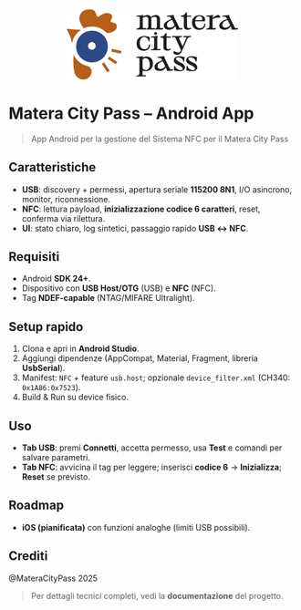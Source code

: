 <p align="center">
  <img src="app/src/main/res/drawable/banner.png" alt="Schermata" width="300">
</p>

# Matera City Pass – Android App

> App Android per la gestione del Sistema NFC per il Matera City Pass

## Caratteristiche
- **USB**: discovery + permessi, apertura seriale **115200 8N1**, I/O asincrono, monitor, riconnessione.
- **NFC**: lettura payload, **inizializzazione codice 6 caratteri**, reset, conferma via rilettura.
- **UI**: stato chiaro, log sintetici, passaggio rapido **USB ↔ NFC**.

## Requisiti
- Android **SDK 24+**.
- Dispositivo con **USB Host/OTG** (USB) e **NFC** (NFC).
- Tag **NDEF-capable** (NTAG/MIFARE Ultralight).

## Setup rapido
1. Clona e apri in **Android Studio**.
2. Aggiungi dipendenze (AppCompat, Material, Fragment, libreria **UsbSerial**).
3. Manifest: `NFC` + feature `usb.host`; opzionale `device_filter.xml` (CH340: `0x1A86:0x7523`).
4. Build & Run su device fisico.

## Uso
- **Tab USB**: premi **Connetti**, accetta permesso, usa **Test** e comandi per salvare parametri.
- **Tab NFC**: avvicina il tag per leggere; inserisci **codice 6** → **Inizializza**; **Reset** se previsto.

## Roadmap
- **iOS (pianificata)** con funzioni analoghe (limiti USB possibili).

## Crediti
@MateraCityPass 2025

> Per dettagli tecnici completi, vedi la **documentazione** del progetto.

